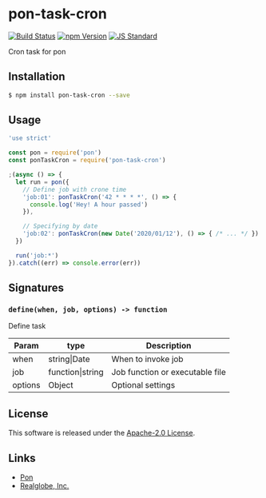 pon-task-cron
==========

<!---
This file is generated by ape-tmpl. Do not update manually.
--->

<!-- Badge Start -->
<a name="badges"></a>

[![Build Status][bd_travis_shield_url]][bd_travis_url]
[![npm Version][bd_npm_shield_url]][bd_npm_url]
[![JS Standard][bd_standard_shield_url]][bd_standard_url]

[bd_repo_url]: https://github.com/realglobe-Inc/pon-task-cron
[bd_travis_url]: http://travis-ci.org/realglobe-Inc/pon-task-cron
[bd_travis_shield_url]: http://img.shields.io/travis/realglobe-Inc/pon-task-cron.svg?style=flat
[bd_travis_com_url]: http://travis-ci.com/realglobe-Inc/pon-task-cron
[bd_travis_com_shield_url]: https://api.travis-ci.com/realglobe-Inc/pon-task-cron.svg?token=
[bd_license_url]: https://github.com/realglobe-Inc/pon-task-cron/blob/master/LICENSE
[bd_codeclimate_url]: http://codeclimate.com/github/realglobe-Inc/pon-task-cron
[bd_codeclimate_shield_url]: http://img.shields.io/codeclimate/github/realglobe-Inc/pon-task-cron.svg?style=flat
[bd_codeclimate_coverage_shield_url]: http://img.shields.io/codeclimate/coverage/github/realglobe-Inc/pon-task-cron.svg?style=flat
[bd_gemnasium_url]: https://gemnasium.com/realglobe-Inc/pon-task-cron
[bd_gemnasium_shield_url]: https://gemnasium.com/realglobe-Inc/pon-task-cron.svg
[bd_npm_url]: http://www.npmjs.org/package/pon-task-cron
[bd_npm_shield_url]: http://img.shields.io/npm/v/pon-task-cron.svg?style=flat
[bd_standard_url]: http://standardjs.com/
[bd_standard_shield_url]: https://img.shields.io/badge/code%20style-standard-brightgreen.svg

<!-- Badge End -->


<!-- Description Start -->
<a name="description"></a>

Cron task for pon

<!-- Description End -->


<!-- Overview Start -->
<a name="overview"></a>



<!-- Overview End -->


<!-- Sections Start -->
<a name="sections"></a>

<!-- Section from "doc/guides/01.Installation.md.hbs" Start -->

<a name="section-doc-guides-01-installation-md"></a>

Installation
-----

```bash
$ npm install pon-task-cron --save
```


<!-- Section from "doc/guides/01.Installation.md.hbs" End -->

<!-- Section from "doc/guides/02.Usage.md.hbs" Start -->

<a name="section-doc-guides-02-usage-md"></a>

Usage
---------

```javascript
'use strict'

const pon = require('pon')
const ponTaskCron = require('pon-task-cron')

;(async () => {
  let run = pon({
    // Define job with crone time
    'job:01': ponTaskCron('42 * * * *', () => {
      console.log('Hey! A hour passed')
    }),

    // Specifying by date
    'job:02': ponTaskCron(new Date('2020/01/12'), () => { /* ... */ })
  })

  run('job:*')
}).catch((err) => console.error(err))

```


<!-- Section from "doc/guides/02.Usage.md.hbs" End -->

<!-- Section from "doc/guides/03.Signature.md.hbs" Start -->

<a name="section-doc-guides-03-signature-md"></a>

Signatures
---------


### `define(when, job, options) -> function`

Define task

| Param | type | Description |
| ---- | --- | ----------- |
| when | string&#124;Date |  When to invoke job |
| job | function&#124;string |  Job function or executable file |
| options | Object |  Optional settings |



<!-- Section from "doc/guides/03.Signature.md.hbs" End -->


<!-- Sections Start -->


<!-- LICENSE Start -->
<a name="license"></a>

License
-------
This software is released under the [Apache-2.0 License](https://github.com/realglobe-Inc/pon-task-cron/blob/master/LICENSE).

<!-- LICENSE End -->


<!-- Links Start -->
<a name="links"></a>

Links
------

+ [Pon][pon_url]
+ [Realglobe, Inc.][realglobe,_inc__url]

[pon_url]: https://github.com/realglobe-Inc/pon
[realglobe,_inc__url]: http://realglobe.jp

<!-- Links End -->
